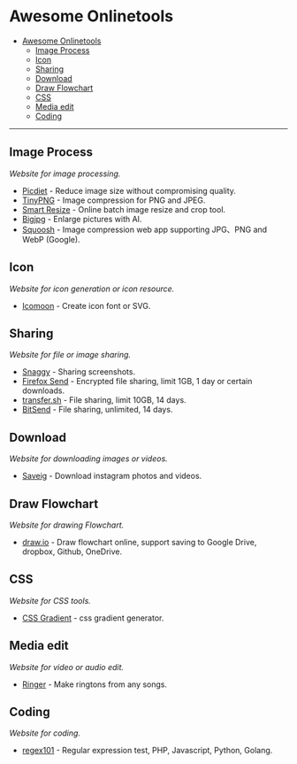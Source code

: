 # Awesome Onlinetools

- [Awesome Onlinetools](#awesome-onlinetools)
    - [Image Process](#image-process)
    - [Icon](#icon)
    - [Sharing](#sharing)
    - [Download](#download)
    - [Draw Flowchart](#draw-flowchart)
    - [CSS](#css)
    - [Media edit](#media-edit)
    - [Coding](#coding)
    
- - -

## Image Process

*Website for image processing.*

* [Picdiet](https://www.picdiet.com) - Reduce image size without compromising quality.
* [TinyPNG](https://tinypng.com/) - Image compression for PNG and JPEG.
* [Smart Resize](https://www.smartresize.com/) - Online batch image resize and crop tool.
* [Bigjpg](http://bigjpg.com) - Enlarge pictures with AI.
* [Squoosh](https://squoosh.app/) - Image compression web app supporting JPG、PNG and WebP (Google).

## Icon

*Website for icon generation or icon resource.*

* [Icomoon](https://icomoon.io/app/#/select) - Create icon font or SVG.


## Sharing

*Website for file or image sharing.*

* [Snaggy](https://snag.gy/) - Sharing screenshots.
* [Firefox Send](https://send.firefox.com/) - Encrypted file sharing, limit 1GB, 1 day or certain downloads.
* [transfer.sh](https://transfer.sh/) - File sharing, limit 10GB, 14 days.
* [BitSend](https://bitsend.jp/?setLang=en) - File sharing, unlimited, 14 days.


## Download

*Website for downloading images or videos.*

* [Saveig](https://saveig.com/) - Download instagram photos and videos.


## Draw Flowchart

*Website for drawing Flowchart.*

* [draw.io](https://www.draw.io) - Draw flowchart online, support saving to Google Drive, dropbox, Github, OneDrive.


## CSS

*Website for CSS tools.*

* [CSS Gradient](https://cssgradient.io/) - css gradient generator.


## Media edit

*Website for video or audio edit.*

* [Ringer](http://ringer.org/) - Make ringtons from any songs.


## Coding

*Website for coding.*

* [regex101](https://regex101.com/) - Regular expression test, PHP, Javascript, Python, Golang.

